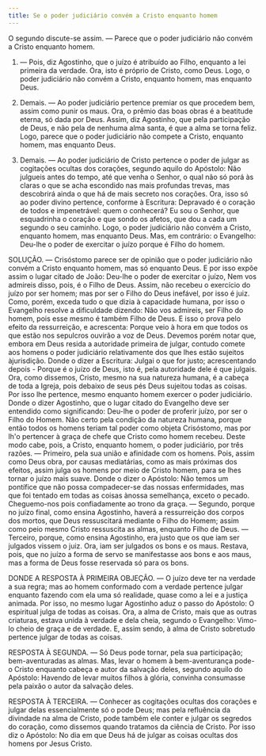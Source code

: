 ```yaml
---
title: Se o poder judiciário convém a Cristo enquanto homem
---
```


O segundo discute-se assim. — Parece que o poder judiciário não convém a Cristo enquanto homem.  

1. — Pois, diz Agostinho, que o juízo é atribuído ao Filho, enquanto a lei primeira da verdade. Ora, isto é próprio de Cristo, como Deus. Logo, o poder judiciário não convém a Cristo, enquanto homem, mas enquanto Deus.  

2. Demais. — Ao poder judiciário pertence premiar os que procedem bem, assim como punir os maus. Ora, o prêmio das boas obras é a beatitude eterna, só dada por Deus. Assim, diz Agostinho, que pela participação de Deus, e não pela de nenhuma alma santa, é que a alma se torna feliz. Logo, parece que o poder judiciário não compete a Cristo, enquanto homem, mas enquanto Deus.  

3. Demais. — Ao poder judiciário de Cristo pertence o poder de julgar as cogitações ocultas dos corações, segundo aquilo do Apóstolo: Não julgueis antes do tempo, até que venha o Senhor, o qual não só porá às claras o que se acha escondido nas mais profundas trevas, mas descobrirá ainda o que há de mais secreto nos corações. Ora, isso só ao poder divino pertence, conforme à Escritura: Depravado é o coração de todos e impenetrável: quem o conhecerá? Eu sou o Senhor, que esquadrinha o coração e que sondo os afetos, que dou a cada um segundo o seu caminho. Logo, o poder judiciário não convém a Cristo, enquanto homem, mas enquanto Deus.  Mas, em contrário: o Evangelho: Deu-lhe o poder de exercitar o juízo porque é Filho do homem.  

SOLUÇÃO. — Crisóstomo parece ser de opinião que o poder judiciário não convém a Cristo enquanto homem, mas só enquanto Deus. E por isso expõe assim o lugar citado de João: Deu-lhe o poder de exercitar o juízo, Nem vos admireis disso, pois, é o Filho de Deus. Assim, não recebeu o exercício do juízo por ser homem; mas por ser o Filho do Deus inefável, por isso é juiz. Como, porém, exceda tudo o que dizia à capacidade humana, por isso o Evangelho resolve a dificuldade dizendo: Não vos admireis, ser Filho do homem, pois esse mesmo é também Filho de Deus. E isso o prova pelo efeito da ressurreição, e acrescenta: Porque veio à hora em que todos os que estão nos sepulcros ouvirão a voz de Deus.  Devemos porém notar que, embora em Deus resida a autoridade primeira de julgar, contudo comete aos homens o poder judiciário relativamente dos que lhes estão sujeitos àjurisdição. Donde o dizer a Escritura: Julgai o que for justo; acrescentando depois - Porque é o juízo de Deus, isto é, pela autoridade dele é que julgais. Ora, como dissemos, Cristo, mesmo na sua natureza humana, é a cabeça de toda a Igreja, pois debaixo de seus pés Deus sujeitou todas as coisas. Por isso lhe pertence, mesmo enquanto homem exercer o poder judiciário. Donde o dizer Agostinho, que o lugar citado do Evangelho deve ser entendido como significando: Deu-lhe o poder de proferir juízo, por ser o Filho do Homem. Não certo pela condição da natureza humana, porque então todos os homens teriam tal poder como objeta Crisóstomo, mas por lh'o pertencer à graça de chefe que Cristo como homem recebeu.  Deste modo cabe, pois, a Cristo, enquanto homem, o poder judiciário, por três razões. — Primeiro, pela sua união e afinidade com os homens. Pois, assim como Deus obra, por causas mediatárias, como as mais próximas dos efeitos, assim julga os homens por meio de Cristo homem, para se lhes tornar o juízo mais suave. Donde o dizer o Apóstolo: Não temos um pontífice que não possa compadecer-se das nossas enfermidades, mas que foi tentado em todas as coisas ànossa semelhança, exceto o pecado. Cheguemo-nos pois confiadamente ao trono da graça. — Segundo, porque no juízo final, como ensina Agostinho, haverá a ressurreição dos corpos dos mortos, que Deus ressuscitará mediante o Filho do Homem; assim como peio mesmo Cristo ressuscita as almas, enquanto Filho de Deus. — Terceiro, porque, como ensina Agostinho, era justo que os que iam ser julgados vissem o juiz. Ora, iam ser julgados os bons e os maus. Restava, pois, que no juízo a forma de servo se manifestasse aos bons e aos maus, mas a forma de Deus fosse reservada só para os bons.  

DONDE A RESPOSTA À PRIMEIRA OBJEÇÃO. — O juízo deve ter na verdade a sua regra; mas ao homem conformado com a verdade pertence julgar enquanto fazendo com ela uma só realidade, quase como a lei e a justiça animada. Por isso, no mesmo lugar Agostinho aduz o passo do Apóstolo: O espiritual julga de todas as coisas. Ora, a alma de Cristo, mais que as outras criaturas, estava unida à verdade e dela cheia, segundo o Evangelho: Vimo-lo cheio de graça e de verdade. E, assim sendo, à alma de Cristo sobretudo pertence julgar de todas as coisas.  

RESPOSTA À SEGUNDA. — Só Deus pode tornar, pela sua participação; bem-aventuradas as almas. Mas, levar o homem à bem-aventurança pode-o Cristo enquanto cabeça e autor da salvação deles, segundo aquilo do Apóstolo: Havendo de levar muitos filhos à glória, convinha consumasse pela paixão o autor da salvação deles.  

RESPOSTA À TERCEIRA. — Conhecer as cogitações ocultas dos corações e julgar delas essencialmente só o pode Deus; mas pela refluência da divindade na alma de Cristo, pode também ele conter e julgar os segredos do coração, como dissemos quando tratamos da ciência de Cristo. Por isso diz o Apóstolo: No dia em que Deus há de julgar as coisas ocultas dos homens por Jesus Cristo.